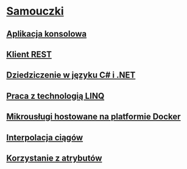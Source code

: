 # [Samouczki](index.md)
## [Aplikacja konsolowa](console-teleprompter.md)
## [Klient REST](console-webapiclient.md)
## [Dziedziczenie w języku C# i .NET](inheritance.md)
## [Praca z technologią LINQ](working-with-linq.md)
## [Mikrousługi hostowane na platformie Docker](microservices.md)
## [Interpolacja ciągów](string-interpolation.md)
## [Korzystanie z atrybutów](attributes.md)
